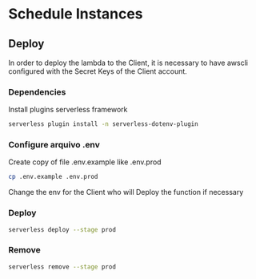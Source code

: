 # Schedule Instances

## Deploy

In order to deploy the lambda to the Client, it is necessary to have awscli configured with the Secret Keys of the Client account.

### Dependencies

Install plugins serverless framework

```bash
serverless plugin install -n serverless-dotenv-plugin
```

### Configure arquivo .env

Create copy of file .env.example like .env.prod

```bash
cp .env.example .env.prod
```

Change the env for the Client who will Deploy the function if necessary


### Deploy

```bash
serverless deploy --stage prod
```

### Remove

```bash
serverless remove --stage prod
```